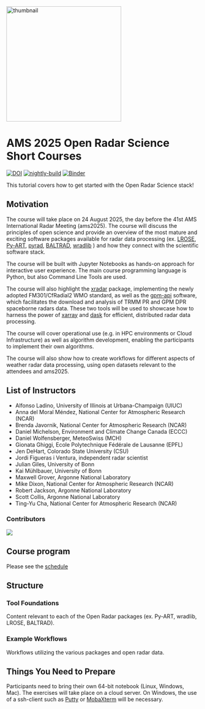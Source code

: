 <img src="https://upload.wikimedia.org/wikipedia/commons/thumb/5/52/Norman_Doppler_Radar_-_NOAA.jpg/640px-Norman_Doppler_Radar_-_NOAA.jpg" alt="thumbnail" width="300"/>

# AMS 2025 Open Radar Science Short Courses

[![DOI](https://zenodo.org/badge/784778069.svg)](https://zenodo.org/doi/10.5281/zenodo.13694510)
[![nightly-build](https://github.com/openradar/ams2025/actions/workflows/publish-book.yaml/badge.svg)](https://github.com/openradar/ams2025/actions/workflows/publish-book.yaml)
[![Binder](https://binder.projectpythia.org/badge_logo.svg)](https://binder.projectpythia.org/v2/gh/openradar/ams2025/main?labpath=notebooks)

This tutorial covers how to get started with the Open Radar Science stack!

## Motivation

The course will take place on 24 August 2025, the day before the 41st AMS International Radar Meeting (ams2025).
The course will discuss the principles of open science and provide an overview of the most mature and exciting software packages available for radar data processing
(ex.
[LROSE](https://github.com/NCAR/lrose-core),
[Py-ART](https://arm-doe.github.io/pyart/),
[pyrad](https://meteoswiss.github.io/pyrad/),
[BALTRAD](https://baltrad.github.io/),
[wradlib](https://docs.wradlib.org/en/latest/)
) and how they connect with the scientific software stack.

The course will be built with Jupyter Notebooks as hands-on approach for interactive user experience. The main course programming language is Python, but also Command Line Tools are used.

The course will also highlight the
[xradar](https://docs.openradarscience.org/projects/xradar/en/stable/)
package, implementing the newly adopted FM301/CfRadial2 WMO standard, as well as the
[gpm-api](https://gpm-api.readthedocs.io/en/latest/) software, which facilitates the
download and analysis of TRMM PR and GPM DPR spaceborne radars data. These two tools will be used to showcase how to harness the power of
[xarray](https://docs.xarray.dev/en/stable/) and [dask](https://docs.dask.org/en/stable/array.html)
for efficient, distributed radar data processing.

The course will cover operational use (e.g. in HPC environments or Cloud Infrastructure) as well as algorithm development, enabling the participants to implement their own algorithms.

The course will also show how to create workflows for different aspects of weather radar
data processing, using open datasets relevant to the attendees and ams2025.

## List of Instructors

- Alfonso Ladino, University of Illinois at Urbana-Champaign (UIUC)
- Anna del Moral Méndez, National Center for Atmospheric Research (NCAR)
- Brenda Javornik, National Center for Atmospheric Research (NCAR)
- Daniel Michelson, Environment and Climate Change Canada (ECCC)
- Daniel Wolfensberger, MeteoSwiss (MCH)
- Gionata Ghiggi, Ecole Polytechnique Fédérale de Lausanne (EPFL)
- Jen DeHart, Colorado State University (CSU)
- Jordi Figueras i Ventura, independent radar scientist
- Julian Giles, University of Bonn
- Kai Mühlbauer, University of Bonn
- Maxwell Grover, Argonne National Laboratory
- Mike Dixon, National Center for Atmospheric Research (NCAR)
- Robert Jackson, Argonne National Laboratory
- Scott Collis, Argonne National Laboratory
- Ting-Yu Cha, National Center for Atmospheric Research (NCAR)

### Contributors

<a href="https://github.com/openradar/ams2025/graphs/contributors">
  <img src="https://contrib.rocks/image?repo=openradar/ams2025" />
</a>

## Course program

Please see the [schedule](schedule.md)

## Structure

### Tool Foundations
Content relevant to each of the Open Radar packages (ex. Py-ART, wradlib, LROSE, BALTRAD).

### Example Workflows
Workflows utilizing the various packages and open radar data.

## Things You Need to Prepare
Participants need to bring their own 64-bit notebook (Linux, Windows, Mac).  The exercises will take place on a cloud server. On Windows, the use of a ssh-client such as [Putty](https://www.putty.org/) or [MobaXterm](https://mobaxterm.mobatek.net/) will be necessary.
